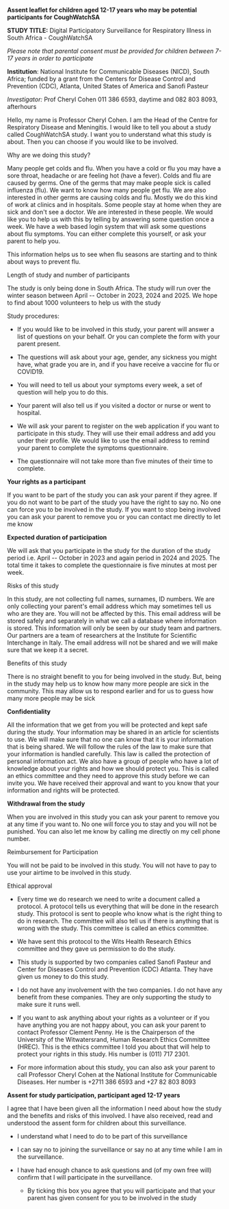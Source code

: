**Assent leaflet for children aged 12-17 years who may be potential
participants for CoughWatchSA**

**STUDY TITLE:** Digital Participatory Surveillance for Respiratory
Illness in South Africa - CoughWatchSA

*Please note that parental consent must be provided for children between
7-17 years in order to participate*

**Institution**: National Institute for Communicable Diseases (NICD),
South Africa; funded by a grant from the Centers for Disease Control and
Prevention (CDC), Atlanta, United States of America and Sanofi Pasteur

*Investigator:* Prof Cheryl Cohen 011 386 6593, daytime and 082 803
8093, afterhours

Hello, my name is Professor Cheryl Cohen. I am the Head of the Centre
for Respiratory Disease and Meningitis. I would like to tell you about a
study called CoughWatchSA study. I want you to understand what this
study is about. Then you can choose if you would like to be involved.

Why are we doing this study?

Many people get colds and flu. When you have a cold or flu you may have
a sore throat, headache or are feeling hot (have a fever). Colds and flu
are caused by germs. One of the germs that may make people sick is
called influenza (flu). We want to know how many people get flu. We are
also interested in other germs are causing colds and flu. Mostly we do
this kind of work at clinics and in hospitals. Some people stay at home
when they are sick and don't see a doctor. We are interested in these
people. We would like you to help us with this by telling by answering
some question once a week. We have a web based login system that will
ask some questions about flu symptoms. You can either complete this
yourself, or ask your parent to help you.

This information helps us to see when flu seasons are starting and to
think about ways to prevent flu.

Length of study and number of participants

The study is only being done in South Africa. The study will run over
the winter season between April -- October in 2023, 2024 and 2025. We
hope to find about 1000 volunteers to help us with the study

Study procedures:

-   If you would like to be involved in this study, your parent will
    answer a list of questions on your behalf. Or you can complete the
    form with your parent present.

-   The questions will ask about your age, gender, any sickness you
    might have, what grade you are in, and if you have receive a vaccine
    for flu or COVID19.

-   You will need to tell us about your symptoms every week, a set of
    question will help you to do this.

-   Your parent will also tell us if you visited a doctor or nurse or
    went to hospital.

-   We will ask your parent to register on the web application if you
    want to participate in this study. They will use their email address
    and add you under their profile. We would like to use the email
    address to remind your parent to complete the symptoms
    questionnaire.

-   The questionnaire will not take more than five minutes of their time
    to complete.

**Your rights as a participant**

If you want to be part of the study you can ask your parent if they
agree. If you do not want to be part of the study you have the right to
say no. No one can force you to be involved in the study. If you want to
stop being involved you can ask your parent to remove you or you can
contact me directly to let me know

**Expected duration of participation**

We will ask that you participate in the study for the duration of the
study period i.e. April -- October in 2023 and again period in 2024 and
2025. The total time it takes to complete the questionnaire is five
minutes at most per week.

Risks of this study

In this study, are not collecting full names, surnames, ID numbers. We
are only collecting your parent\'s email address which may sometimes
tell us who are they are. You will not be affected by this. This email
address will be stored safely and separately in what we call a database
where information is stored. This information will only be seen by our
study team and partners. Our partners are a team of researchers at the
Institute for Scientific Interchange in Italy. The email address will
not be shared and we will make sure that we keep it a secret.

Benefits of this study

There is no straight benefit to you for being involved in the study.
But, being in the study may help us to know how many more people are
sick in the community. This may allow us to respond earlier and for us
to guess how many more people may be sick

**Confidentiality**

All the information that we get from you will be protected and kept safe
during the study. Your information may be shared in an article for
scientists to use. We will make sure that no one can know that it is
your information that is being shared. We will follow the rules of the
law to make sure that your information is handled carefully. This law is
called the protection of personal information act. We also have a group
of people who have a lot of knowledge about your rights and how we
should protect you. This is called an ethics committee and they need to
approve this study before we can invite you. We have received their
approval and want to you know that your information and rights will be
protected.

**Withdrawal from the study**

When you are involved in this study you can ask your parent to remove
you at any time if you want to. No one will force you to stay and you
will not be punished. You can also let me know by calling me directly on
my cell phone number.

Reimbursement for Participation

You will not be paid to be involved in this study. You will not have to
pay to use your airtime to be involved in this study.

Ethical approval

-   Every time we do research we need to write a document called a
    protocol. A protocol tells us everything that will be done in the
    research study. This protocol is sent to people who know what is the
    right thing to do in research. The committee will also tell us if
    there is anything that is wrong with the study. This committee is
    called an ethics committee.

-   We have sent this protocol to the Wits Health Research Ethics
    committee and they gave us permission to do the study.

-   This study is supported by two companies called Sanofi Pasteur and
    Center for Diseases Control and Prevention (CDC) Atlanta. They have
    given us money to do this study.

-   I do not have any involvement with the two companies. I do not have
    any benefit from these companies. They are only supporting the study
    to make sure it runs well.

-   If you want to ask anything about your rights as a volunteer or if
    you have anything you are not happy about, you can ask your parent
    to contact Professor Clement Penny. He is the Chairperson of the
    University of the Witwatersrand, Human Research Ethics Committee
    (HREC). This is the ethics committee I told you about that will help
    to protect your rights in this study. His number is (011) 717 2301.

-   For more information about this study, you can also ask your parent
    to call Professor Cheryl Cohen at the National Institute for
    Communicable Diseases. Her number is +2711 386 6593 and +27 82 803
    8093

**Assent for study participation, participant aged 12-17 years**

I agree that I have been given all the information I need about how the
study and the benefits and risks of this involved. I have also received,
read and understood the assent form for children about this
surveillance.

-   I understand what I need to do to be part of this surveillance

-   I can say no to joining the surveillance or say no at any time while
    I am in the surveillance.

-   I have had enough chance to ask questions and (of my own free will)
    confirm that I will participate in the surveillance.

    -   By ticking this box you agree that you will participate and that
        your parent has given consent for you to be involved in the study